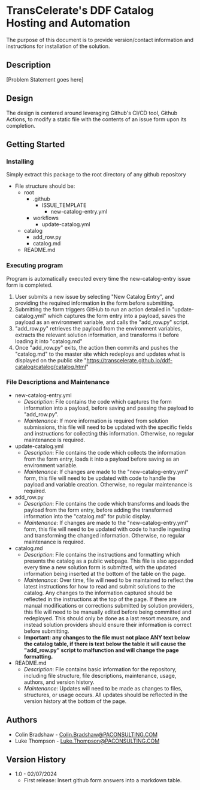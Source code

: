 # TransCelerate's DDF Catalog Hosting and Automation

The purpose of this document is to provide version/contact information and instructions for installation of the solution.

## Description

[Problem Statement goes here]

## Design

The design is centered around leveraging Github's CI/CD tool, Github Actions, to modify a static file with the contents of an issue form upon its completion.

## Getting Started

### Installing

Simply extract this package to the root directory of any github repository

* File structure should be:
    * root
        * .github
            * ISSUE_TEMPLATE
                * new-catalog-entry.yml
	    * workflows
	        * update-catalog.yml
	* catalog
	    * add_row.py
        * catalog.md
	* README.md


### Executing program

Program is automatically executed every time the new-catalog-entry issue form is completed.
1. User submits a new issue by selecting "New Catalog Entry", and providing the required information in the form before submitting.
2. Submitting the form triggers GitHub to run an action detailed in "update-catalog.yml" which captures the form entry into a payload, saves the payload as an environment variable, and calls the "add_row.py" script.
3. "add_row.py" retrieves the payload from the environment variables, extracts the relevant solution information, and transforms it before loading it into "catalog.md"
4. Once "add_row.py" exits, the action then commits and pushes the "catalog.md" to the master site which redeploys and updates what is displayed on the public site "https://transcelerate.github.io/ddf-catalog/catalog/catalog.html"
 

### File Descriptions and Maintenance
    
* new-catalog-entry.yml
    * _Description_: File contains the code which captures the form information into a payload, before saving and passing the payload to "add_row.py".
    * _Maintenance_: If more information is required from solution submissions, this file will need to be updated with the specific fields and instructions for collecting this information. Otherwise, no regular maintenance is required.
* update-catalog.yml
    * _Description_: File contains the code which collects the information from the form entry, loads it into a payload before saving as an environment variable.
    * _Maintenance_: If changes are made to the "new-catalog-entry.yml" form, this file will need to be updated with code to handle the payload and variable creation. Otherwise, no regular maintenance is required.
* add_row.py
    * _Description_: File contains the code which transforms and loads the payload from the form entry, before adding the transformed information into the "catalog.md" for public display.
    * _Maintenance_: If changes are made to the "new-catalog-entry.yml" form, this file will need to be updated with code to handle ingesting and transforming the changed information. Otherwise, no regular maintenance is required.
* catalog.md
    * _Description_: File contains the instructions and formatting which presents the catalog as a public webpage. This file is also appended every time a new solution form is submitted, with the updated information being inserted at the bottom of the table on the page.
    * _Maintenance_: Over time, file will need to be maintained to reflect the latest instructions for how to read and submit solutions to the catalog. Any changes to the information captured should be reflected in the instructions at the top of the page. If there are manual modifications or corrections submitted by solution providers, this file will need to be manually edited before being committed and redeployed. This should only be done as a last resort measure, and instead solution providers should ensure their information is correct before submitting.
    * **Important: any changes to the file must not place ANY text below the catalog table, if there is text below the table it will cause the "add_row.py" script to malfunction and will change the page formatting.**
* README.md
    * _Description_: File contains basic information for the repository, including file structure, file descriptions, maintenance, usage, authors, and version history.
    * _Maintenance_: Updates will need to be made as changes to files, structures, or usage occurs. All updates should be reflected in the version history at the bottom of the page.

## Authors

* Colin Bradshaw - Colin.Bradshaw@PACONSULTING.COM
* Luke Thompson - Luke.Thompson@PACONSULTING.COM

## Version History

* 1.0 - 02/07/2024
	* First release: Insert github form answers into a markdown table.
